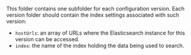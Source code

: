 This folder contains one subfolder for each configuration version. 
Each version folder should contain the index settings associated with such version:

- `hostUrls`: an array of URLs where the Elasticsearch instance for this
version can be accessed.
- `index`: the name of the index holding the data being used to search.
